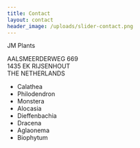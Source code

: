 ```yaml
---
title: Contact
layout: contact
header_image: /uploads/slider-contact.png
---
```



JM Plants

AALSMEERDERWEG 669
<br>1435 EK RIJSENHOUT
<br>THE NETHERLANDS

* Calathea&nbsp;
* Philodendron&nbsp;
* Monstera&nbsp;
* Alocasia&nbsp;
* Dieffenbachia&nbsp;
* Dracena&nbsp;
* Aglaonema&nbsp;
* Biophytum&nbsp;